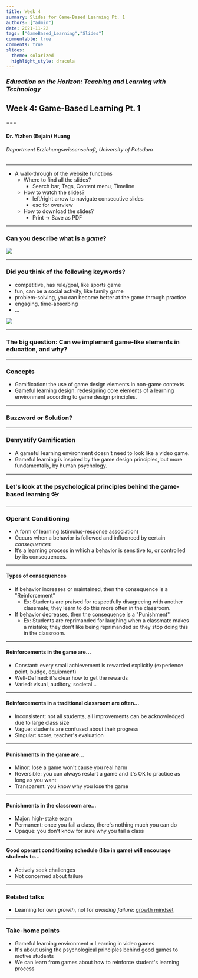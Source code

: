 ```yaml
---
title: Week 4 
summary: Slides for Game-Based Learning Pt. 1
authors: ["admin"]
date: 2021-11-22
tags: ["GameBased_Learning","Slides"]
commentable: true
comments: true
slides:
  theme: solarized
  highlight_style: dracula
---
```


### *Education on the Horizon: Teaching and Learning with Technology*
## Week 4: Game-Based Learning Pt. 1
===
#### Dr. Yizhen (Eejain) Huang
###### Department Erziehungswissenschaft, University of Potsdam

---
- A walk-through of the website functions
    + Where to find all the slides?
        * Search bar, Tags, Content menu, Timeline
    * How to watch the slides?
        - left/right arrow to navigate consecutive slides
        - esc for overview
    + How to download the slides?
        * Print → Save as PDF

----
### Can you describe what is a *game*?
![](/media/gameful.png)

<!-- some of the features are superficial, some are fundamental-->

---
### Did you think of the following keywords?
- competitive, has rule/goal, like sports game 
- fun, can be a social activity, like family game 
- problem-solving,  you can become better at the game through practice
- engaging, time-absorbing
- ...

![](/media/game.png)

---
###  The big question: Can we implement game-like elements in education, and why?

---
### Concepts
- Gamification: the use of game design elements in non-game contexts
- Gameful learning design: redesigning core elements of a learning environment according to game design principles.

---
### Buzzword or Solution?

---
###  Demystify Gamification
- A gameful learning environment doesn't need to look like a video game.
- Gameful learning is inspired by the game design principles, but more fundamentally, by human psychology.

---
### Let's look at the psychological principles behind the game-based learning 👓

---
### Operant Conditioning

- A form of learning (stimulus-response association) 
- Occurs when a behavior is followed and influenced by certain *consequences*
- It’s a learning process in which a behavior is sensitive to, or controlled by its consequences. 

---
#### Types of consequences

- If behavior increases or maintained, then the consequence is a "Reinforcement"
  - Ex: Students are praised for respectfully disagreeing with another classmate; they learn to do this more often in the classroom.
- If behavior decreases, then the consequence is a "Punishment"
  - Ex: Students are reprimanded for laughing when a classmate makes a mistake; they don’t like being reprimanded so they stop doing this in the classroom.


---
####  Reinforcements in the game are...
 
- Constant: every small achievement is rewarded explicitly (experience point, budge, equipment)
- Well-Defined: it's clear how to get the rewards
- Varied: visual, auditory, societal...


---
####  Reinforcements in a traditional classroom are often...

- Inconsistent: not all students, all improvements can be acknowledged due to large class size
- Vague: students are confused about their progress
- Singular: score,  teacher's evaluation

---
####  Punishments in the game are...
 
- Minor: lose a game won't cause you real harm
- Reversible: you can always restart a game and it's OK to practice as long as you want
- Transparent: you know why you lose the game

---
####  Punishments in the classroom are...
 
- Major: high-stake exam 
- Permanent: once you fail a class, there's nothing much you can do
- Opaque: you don't know for sure why you fail a class

---
#### Good operant conditioning schedule (like in game) will encourage students to...

- Actively seek challenges
- Not concerned about failure

---
###  Related talks
- Learning for own *growth*, not for *avoiding failure*: [growth mindset](https://www.ted.com/talks/carol_dweck_the_power_of_believing_that_you_can_improve/up-next?language=en)


---
### Take-home points

- Gameful learning environment ≠ Learning in video games
- It's about using the psychological principles behind good games to motive students 
- We can learn from games about how to reinforce student's learning process

